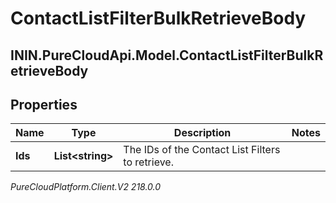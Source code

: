 # ContactListFilterBulkRetrieveBody

## ININ.PureCloudApi.Model.ContactListFilterBulkRetrieveBody

## Properties

|Name | Type | Description | Notes|
|------------ | ------------- | ------------- | -------------|
| **Ids** | **List&lt;string&gt;** | The IDs of the Contact List Filters to retrieve. | |



_PureCloudPlatform.Client.V2 218.0.0_
